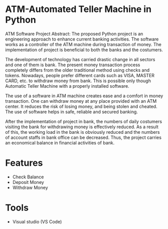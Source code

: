 
#  ATM-Automated Teller Machine in Python

ATM Software Project Abstract: The proposed Python project is an engineering approach to enhance current banking activities. The software works as a controller of the ATM machine during transaction of money. The implementation of project is beneficial to both the banks and the costumers.

The development of technology has carried drastic change in all sectors and one of them is bank. The present money transaction process completely differs from the older traditional method using checks and tokens. Nowadays, people prefer different cards such as VISA, MASTER CARD, etc. to withdraw money from bank. This is possible only though Automatic Teller Machine with a properly installed software.

The use of a software in ATM machine creates ease and a comfort in money transaction. One can withdraw money at any place provided with an ATM center. It reduces the risk of losing money, and being stolen and cheated. The use of software helps in safe, reliable and secured banking.

After the implementation of project in bank, the numbers of daily costumers visiting the bank for withdrawing money is effectively reduced. As a result of this, the working load in the bank is obviously reduced and the numbers of account staffs in bank office can be decreased. Thus, the project carries an economical balance in financial activities of bank.

# Features
- Check Balance
- Deposit Money
- Withdraw Money

# Tools
- Visual studio (VS Code)


